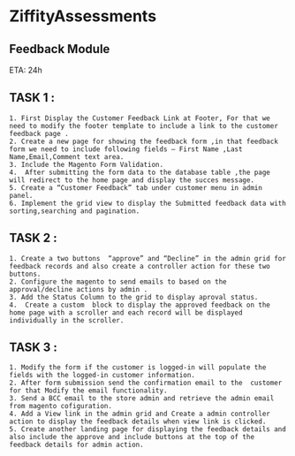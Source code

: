 # ZiffityAssessments
## Feedback Module
ETA: 24h

## TASK 1 :
    1. First Display the Customer Feedback Link at Footer, For that we need to modify the footer template to include a link to the customer feedback page .
    2. Create a new page for showing the feedback form ,in that feedback form we need to include following fields – First Name ,Last Name,Email,Comment text area.
    3. Include the Magento Form Validation.
    4.  After submitting the form data to the database table ,the page will redirect to the home page and display the succes message.
    5. Create a “Customer Feedback” tab under customer menu in admin panel.
    6. Implement the grid view to display the Submitted feedback data with sorting,searching and pagination. 
       
## TASK 2 :	
    1. Create a two buttons  “approve” and “Decline” in the admin grid for feedback records and also create a controller action for these two buttons. 
    2. Configure the magento to send emails to based on the approval/decline actions by admin .
    3. Add the Status Column to the grid to display aproval status.
    4.  Create a custom  block to display the approved feedback on the home page with a scroller and each record will be displayed individually in the scroller.
## TASK 3 :
    1. Modify the form if the customer is logged-in will populate the fields with the logged-in customer information.
    2. After form submission send the confirmation email to the  customer for that Modify the email functionality.
    3. Send a BCC email to the store admin and retrieve the admin email from magento cofiguration.
    4. Add a View link in the admin grid and Create a admin controller action to display the feedback details when view link is clicked.
    5. Create another landing page for displaying the feedback details and also include the approve and include buttons at the top of the feedback details for admin action.
